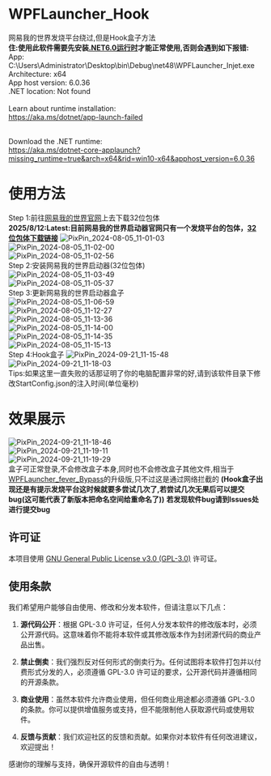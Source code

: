 # WPFLauncher_Hook

网易我的世界发烧平台绕过,但是Hook盒子方法<br />
**住:使用此软件需要先安装[.NET6.0运行时](https://aka.ms/dotnet-core-applaunch?missing_runtime=true&arch=x64&rid=win10-x64&apphost_version=6.0.36)才能正常使用,否则会遇到如下报错:**
<br />
App: C:\Users\Administrator\Desktop\bin\Debug\net48\WPFLauncher_Injet.exe<br />
Architecture: x64<br />
App host version: 6.0.36<br />
.NET location: Not found<br /><br />
Learn about runtime installation:<br />
https://aka.ms/dotnet/app-launch-failed<br /><br />

Download the .NET runtime:<br />
https://aka.ms/dotnet-core-applaunch?missing_runtime=true&arch=x64&rid=win10-x64&apphost_version=6.0.36<br />

# 使用方法
Step 1:前往[网易我的世界官网](https://mc.163.com/)上去下载32位包体<br/>
**2025/8/12:Latest:目前网易我的世界启动器官网只有一个发烧平台的包体，[32位包体下载链接](https://adl.netease.com/d/g/mc/c/pe?type=windows)**
![PixPin_2024-08-05_11-01-03](https://github.com/user-attachments/assets/513eb0b8-e6b3-430e-bfd5-f04ea80789ee)<br />
![PixPin_2024-08-05_11-02-00](https://github.com/user-attachments/assets/5ad49668-ae2a-4692-8fc7-471a8ff65f3f)<br />
![PixPin_2024-08-05_11-02-56](https://github.com/user-attachments/assets/4408f236-d421-4a01-b7a3-59ee060bbd7c)<br />
Step 2:安装网易我的世界启动器(32位包体)<br />
![PixPin_2024-08-05_11-03-49](https://github.com/user-attachments/assets/10fdb62b-c310-44ec-a697-2638df66c5de)<br />
![PixPin_2024-08-05_11-05-37](https://github.com/user-attachments/assets/0f14ca32-98a3-4809-85f9-2e2ec539520f)<br />
Step 3:更新网易我的世界启动器盒子<br />
![PixPin_2024-08-05_11-06-59](https://github.com/user-attachments/assets/873b22b3-d471-4153-b52d-c6b99329d364)<br />
![PixPin_2024-08-05_11-12-27](https://github.com/user-attachments/assets/acdef99d-9dd5-43da-82c1-23d213f99bc7)<br />
![PixPin_2024-08-05_11-13-36](https://github.com/user-attachments/assets/9364af33-729c-4b37-9873-b34e037f02ed)<br />
![PixPin_2024-08-05_11-14-00](https://github.com/user-attachments/assets/354164c4-ede6-4b0e-82b8-68a0be37c4a5)<br />
![PixPin_2024-08-05_11-14-35](https://github.com/user-attachments/assets/604b932e-5a40-49c1-8bc5-ce0f3c313a87)<br />
![PixPin_2024-08-05_11-15-13](https://github.com/user-attachments/assets/f868f512-4135-4c7f-86de-cb89dd363e4d)<br />
Step 4:Hook盒子
![PixPin_2024-09-21_11-15-48](https://github.com/user-attachments/assets/84324db8-2288-4db8-aec8-b30bd02309ad)<br />
![PixPin_2024-09-21_11-18-03](https://github.com/user-attachments/assets/24321f50-d3a2-4a51-b031-57d7833f253d)<br />
Tips:如果这里一直失败的话那证明了你的电脑配置非常的好,请到该软件目录下修改StartConfig.json的注入时间(单位毫秒)<br />
# 效果展示
![PixPin_2024-09-21_11-18-46](https://github.com/user-attachments/assets/d2c9da80-64c7-47b1-9980-fb4cbc5a2eca)<br />
![PixPin_2024-09-21_11-19-11](https://github.com/user-attachments/assets/ffdb2f8d-e303-4a35-9ec4-09ef4e71cb4b)<br />
![PixPin_2024-09-21_11-19-29](https://github.com/user-attachments/assets/4aa77c4f-f1d6-4eaf-8569-81d258b941fe)<br />
盒子可正常登录,不会修改盒子本身,同时也不会修改盒子其他文件,相当于[WPFLauncher_fever_Bypass](https://github.com/daijunhaoMinecraft/WPFLauncher_fever_Bypass)的升级版,只不过这是通过网络拦截的
**(Hook盒子出现还是有提示发烧平台这时候就要多尝试几次了,若尝试几次无果后可以提交bug(这可能代表了新版本把命名空间给重命名了))**
**若发现软件bug请到Issues处进行提交bug**

## 许可证

本项目使用 [GNU General Public License v3.0 (GPL-3.0)](https://www.gnu.org/licenses/gpl-3.0.html) 许可证。

## 使用条款

我们希望用户能够自由使用、修改和分发本软件，但请注意以下几点：

1. **源代码公开**：根据 GPL-3.0 许可证，任何人分发本软件的修改版本时，必须公开源代码。这意味着你不能将本软件或其修改版本作为封闭源代码的商业产品出售。

2. **禁止倒卖**：我们强烈反对任何形式的倒卖行为。任何试图将本软件打包并以付费形式分发的人，必须遵循 GPL-3.0 许可证的要求，公开源代码并遵循相同的开源条款。

3. **商业使用**：虽然本软件允许商业使用，但任何商业用途都必须遵循 GPL-3.0 的条款。你可以提供增值服务或支持，但不能限制他人获取源代码或使用软件。

4. **反馈与贡献**：我们欢迎社区的反馈和贡献。如果你对本软件有任何改进建议，欢迎提出！

感谢你的理解与支持，确保开源软件的自由与透明！

